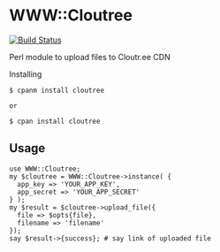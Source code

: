 # WWW::Cloutree
[![Build Status](https://travis-ci.org/IvanShamatov/cloutree.png?branch=master)](https://travis-ci.org/IvanShamatov/cloutree)

Perl module to upload files to Cloutr.ee CDN

Installing

    $ cpanm install cloutree

    or

    $ cpan install cloutree  

## Usage

    use WWW::Cloutree;
    my $cloutree = WWW::Cloutree->instance( {
      app_key => 'YOUR_APP_KEY',
      app_secret => 'YOUR_APP_SECRET'
    } );
    my $result = $cloutree->upload_file({
      file => $opts{file},
      filename => 'filename'
    });
    say $result->{success}; # say link of uploaded file
